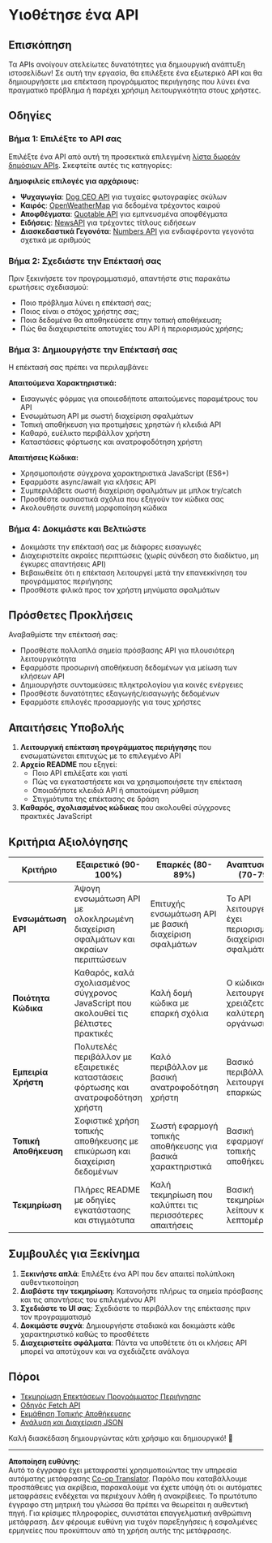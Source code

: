 <!--
CO_OP_TRANSLATOR_METADATA:
{
  "original_hash": "25b8d28b8531352d4eb67291fd7824c4",
  "translation_date": "2025-10-23T20:40:05+00:00",
  "source_file": "5-browser-extension/2-forms-browsers-local-storage/assignment.md",
  "language_code": "el"
}
-->
# Υιοθέτησε ένα API

## Επισκόπηση

Τα APIs ανοίγουν ατελείωτες δυνατότητες για δημιουργική ανάπτυξη ιστοσελίδων! Σε αυτή την εργασία, θα επιλέξετε ένα εξωτερικό API και θα δημιουργήσετε μια επέκταση προγράμματος περιήγησης που λύνει ένα πραγματικό πρόβλημα ή παρέχει χρήσιμη λειτουργικότητα στους χρήστες.

## Οδηγίες

### Βήμα 1: Επιλέξτε το API σας
Επιλέξτε ένα API από αυτή τη προσεκτικά επιλεγμένη [λίστα δωρεάν δημόσιων APIs](https://github.com/public-apis/public-apis). Σκεφτείτε αυτές τις κατηγορίες:

**Δημοφιλείς επιλογές για αρχάριους:**
- **Ψυχαγωγία**: [Dog CEO API](https://dog.ceo/dog-api/) για τυχαίες φωτογραφίες σκύλων
- **Καιρός**: [OpenWeatherMap](https://openweathermap.org/api) για δεδομένα τρέχοντος καιρού
- **Αποφθέγματα**: [Quotable API](https://quotable.io/) για εμπνευσμένα αποφθέγματα
- **Ειδήσεις**: [NewsAPI](https://newsapi.org/) για τρέχοντες τίτλους ειδήσεων
- **Διασκεδαστικά Γεγονότα**: [Numbers API](http://numbersapi.com/) για ενδιαφέροντα γεγονότα σχετικά με αριθμούς

### Βήμα 2: Σχεδιάστε την Επέκτασή σας
Πριν ξεκινήσετε τον προγραμματισμό, απαντήστε στις παρακάτω ερωτήσεις σχεδιασμού:
- Ποιο πρόβλημα λύνει η επέκτασή σας;
- Ποιος είναι ο στόχος χρήστης σας;
- Ποια δεδομένα θα αποθηκεύσετε στην τοπική αποθήκευση;
- Πώς θα διαχειριστείτε αποτυχίες του API ή περιορισμούς χρήσης;

### Βήμα 3: Δημιουργήστε την Επέκτασή σας
Η επέκτασή σας πρέπει να περιλαμβάνει:

**Απαιτούμενα Χαρακτηριστικά:**
- Εισαγωγές φόρμας για οποιεσδήποτε απαιτούμενες παραμέτρους του API
- Ενσωμάτωση API με σωστή διαχείριση σφαλμάτων
- Τοπική αποθήκευση για προτιμήσεις χρηστών ή κλειδιά API
- Καθαρό, ευέλικτο περιβάλλον χρήστη
- Καταστάσεις φόρτωσης και ανατροφοδότηση χρήστη

**Απαιτήσεις Κώδικα:**
- Χρησιμοποιήστε σύγχρονα χαρακτηριστικά JavaScript (ES6+)
- Εφαρμόστε async/await για κλήσεις API
- Συμπεριλάβετε σωστή διαχείριση σφαλμάτων με μπλοκ try/catch
- Προσθέστε ουσιαστικά σχόλια που εξηγούν τον κώδικα σας
- Ακολουθήστε συνεπή μορφοποίηση κώδικα

### Βήμα 4: Δοκιμάστε και Βελτιώστε
- Δοκιμάστε την επέκτασή σας με διάφορες εισαγωγές
- Διαχειριστείτε ακραίες περιπτώσεις (χωρίς σύνδεση στο διαδίκτυο, μη έγκυρες απαντήσεις API)
- Βεβαιωθείτε ότι η επέκταση λειτουργεί μετά την επανεκκίνηση του προγράμματος περιήγησης
- Προσθέστε φιλικά προς τον χρήστη μηνύματα σφαλμάτων

## Πρόσθετες Προκλήσεις

Αναβαθμίστε την επέκτασή σας:
- Προσθέστε πολλαπλά σημεία πρόσβασης API για πλουσιότερη λειτουργικότητα
- Εφαρμόστε προσωρινή αποθήκευση δεδομένων για μείωση των κλήσεων API
- Δημιουργήστε συντομεύσεις πληκτρολογίου για κοινές ενέργειες
- Προσθέστε δυνατότητες εξαγωγής/εισαγωγής δεδομένων
- Εφαρμόστε επιλογές προσαρμογής για τους χρήστες

## Απαιτήσεις Υποβολής

1. **Λειτουργική επέκταση προγράμματος περιήγησης** που ενσωματώνεται επιτυχώς με το επιλεγμένο API
2. **Αρχείο README** που εξηγεί:
   - Ποιο API επιλέξατε και γιατί
   - Πώς να εγκαταστήσετε και να χρησιμοποιήσετε την επέκταση
   - Οποιαδήποτε κλειδιά API ή απαιτούμενη ρύθμιση
   - Στιγμιότυπα της επέκτασης σε δράση
3. **Καθαρός, σχολιασμένος κώδικας** που ακολουθεί σύγχρονες πρακτικές JavaScript

## Κριτήρια Αξιολόγησης

| Κριτήριο | Εξαιρετικό (90-100%) | Επαρκές (80-89%) | Αναπτυσσόμενο (70-79%) | Αρχικό (60-69%) |
|----------|---------------------|---------------------|---------------------|--------------------|
| **Ενσωμάτωση API** | Άψογη ενσωμάτωση API με ολοκληρωμένη διαχείριση σφαλμάτων και ακραίων περιπτώσεων | Επιτυχής ενσωμάτωση API με βασική διαχείριση σφαλμάτων | Το API λειτουργεί αλλά έχει περιορισμένη διαχείριση σφαλμάτων | Η ενσωμάτωση API έχει σημαντικά προβλήματα |
| **Ποιότητα Κώδικα** | Καθαρός, καλά σχολιασμένος σύγχρονος JavaScript που ακολουθεί τις βέλτιστες πρακτικές | Καλή δομή κώδικα με επαρκή σχόλια | Ο κώδικας λειτουργεί αλλά χρειάζεται καλύτερη οργάνωση | Κακή ποιότητα κώδικα με ελάχιστα σχόλια |
| **Εμπειρία Χρήστη** | Πολυτελές περιβάλλον με εξαιρετικές καταστάσεις φόρτωσης και ανατροφοδότηση χρήστη | Καλό περιβάλλον με βασική ανατροφοδότηση χρήστη | Βασικό περιβάλλον που λειτουργεί επαρκώς | Κακή εμπειρία χρήστη με μπερδεμένο περιβάλλον |
| **Τοπική Αποθήκευση** | Σοφιστικέ χρήση τοπικής αποθήκευσης με επικύρωση και διαχείριση δεδομένων | Σωστή εφαρμογή τοπικής αποθήκευσης για βασικά χαρακτηριστικά | Βασική εφαρμογή τοπικής αποθήκευσης | Ελάχιστη ή λανθασμένη χρήση τοπικής αποθήκευσης |
| **Τεκμηρίωση** | Πλήρες README με οδηγίες εγκατάστασης και στιγμιότυπα | Καλή τεκμηρίωση που καλύπτει τις περισσότερες απαιτήσεις | Βασική τεκμηρίωση που λείπουν κάποιες λεπτομέρειες | Κακή ή ελλιπής τεκμηρίωση |

## Συμβουλές για Ξεκίνημα

1. **Ξεκινήστε απλά**: Επιλέξτε ένα API που δεν απαιτεί πολύπλοκη αυθεντικοποίηση
2. **Διαβάστε την τεκμηρίωση**: Κατανοήστε πλήρως τα σημεία πρόσβασης και τις απαντήσεις του επιλεγμένου API
3. **Σχεδιάστε το UI σας**: Σχεδιάστε το περιβάλλον της επέκτασης πριν τον προγραμματισμό
4. **Δοκιμάστε συχνά**: Δημιουργήστε σταδιακά και δοκιμάστε κάθε χαρακτηριστικό καθώς το προσθέτετε
5. **Διαχειριστείτε σφάλματα**: Πάντα να υποθέτετε ότι οι κλήσεις API μπορεί να αποτύχουν και να σχεδιάζετε ανάλογα

## Πόροι

- [Τεκμηρίωση Επεκτάσεων Προγράμματος Περιήγησης](https://developer.mozilla.org/docs/Mozilla/Add-ons/WebExtensions)
- [Οδηγός Fetch API](https://developer.mozilla.org/docs/Web/API/Fetch_API/Using_Fetch)
- [Εκμάθηση Τοπικής Αποθήκευσης](https://developer.mozilla.org/docs/Web/API/Window/localStorage)
- [Ανάλυση και Διαχείριση JSON](https://developer.mozilla.org/docs/Web/JavaScript/Reference/Global_Objects/JSON)

Καλή διασκέδαση δημιουργώντας κάτι χρήσιμο και δημιουργικό! 🚀

---

**Αποποίηση ευθύνης**:  
Αυτό το έγγραφο έχει μεταφραστεί χρησιμοποιώντας την υπηρεσία αυτόματης μετάφρασης [Co-op Translator](https://github.com/Azure/co-op-translator). Παρόλο που καταβάλλουμε προσπάθειες για ακρίβεια, παρακαλούμε να έχετε υπόψη ότι οι αυτόματες μεταφράσεις ενδέχεται να περιέχουν λάθη ή ανακρίβειες. Το πρωτότυπο έγγραφο στη μητρική του γλώσσα θα πρέπει να θεωρείται η αυθεντική πηγή. Για κρίσιμες πληροφορίες, συνιστάται επαγγελματική ανθρώπινη μετάφραση. Δεν φέρουμε ευθύνη για τυχόν παρεξηγήσεις ή εσφαλμένες ερμηνείες που προκύπτουν από τη χρήση αυτής της μετάφρασης.